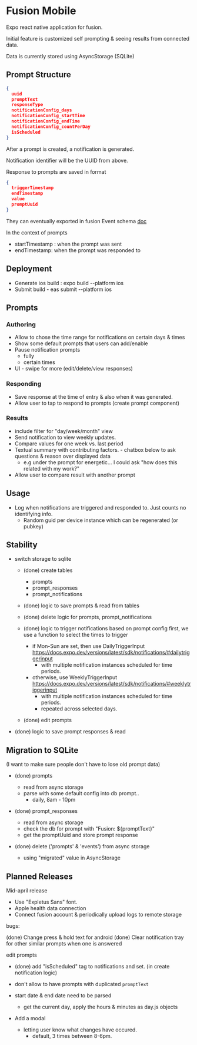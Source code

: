 # Fusion Mobile

Expo react native application for fusion.

Initial feature is customized self prompting & seeing results from connected data.

Data is currently stored using AsyncStorage (SQLite)

## Prompt Structure

```json
{
  uuid
  promptText
  responseType
  notificationConfig_days
  notificationConfig_startTime
  notificationConfig_endTime
  notificationConfig_countPerDay
  isScheduled
}
```

After a prompt is created, a notification is generated.

Notification identifier will be the UUID from above.

Response to prompts are saved in format

```json
{
  triggerTimestamp
  endTimestamp
  value
  promptUuid
}
```

They can eventually exported in fusion Event schema [doc](../README.md)

In the context of prompts

- startTimestamp : when the prompt was sent
- endTimestamp: when the prompt was responded to

## Deployment

- Generate ios build : expo build --platform ios
- Submit build - eas submit --platform ios

## Prompts

### Authoring

- Allow to chose the time range for notifications on certain days & times
- Show some default prompts that users can add/enable
- Pause notification prompts
  - fully
  - certain times
- UI - swipe for more (edit/delete/view responses)

### Responding

- Save response at the time of entry & also when it was generated.
- Allow user to tap to respond to prompts (create prompt component)

### Results

- include filter for "day/week/month" view
- Send notification to view weekly updates.
- Compare values for one week vs. last period
- Textual summary with contributing factors. - chatbox below to ask questions & reason over displayed data
  - e.g under the prompt for energetic... I could ask "how does this related with my work?"
- Allow user to compare result with another prompt

## Usage

- Log when notifications are triggered and responded to. Just counts no identifying info.
  - Random guid per device instance which can be regenerated (or pubkey)

## Stability

- switch storage to sqlite

  - (done) create tables

    - prompts
    - prompt_responses
    - prompt_notifications

  - (done) logic to save prompts & read from tables

  - (done) delete logic for prompts, prompt_notifications

  - (done) logic to trigger notifications based on prompt config
    first, we use a function to select the times to trigger

    - if Mon-Sun are set, then use DailyTriggerInput https://docs.expo.dev/versions/latest/sdk/notifications/#dailytriggerinput
      - with multiple notification instances scheduled for time periods.
    - otherwise, use WeeklyTriggerInput https://docs.expo.dev/versions/latest/sdk/notifications/#weeklytriggerinput
      - with multiple notification instances scheduled for time periods.
      - repeated across selected days.

  - (done) edit prompts

- (done) logic to save prompt responses & read

## Migration to SQLite

(I want to make sure people don't have to lose old prompt data)

- (done) prompts

  - read from async storage
  - parse with some default config into db prompt..
    - daily, 8am - 10pm

- (done) prompt_responses

  - read from async storage
  - check the db for prompt with "Fusion: ${promptText}"
  - get the promptUuid and store prompt response

- (done) delete ('prompts' & 'events') from async storage
  - using "migrated" value in AsyncStorage

## Planned Releases

Mid-april release

- Use "Expletus Sans" font.
- Apple health data connection
- Connect fusion account & periodically upload logs to remote storage

bugs:

(done) Change press & hold text for android
(done) Clear notification tray for other similar prompts when one is answered

edit prompts

- (done) add "isScheduled" tag to notifications and set. (in create notification logic)

- don't allow to have prompts with duplicated `promptText`

- start date & end date need to be parsed

  - get the current day, apply the hours & minutes as day.js objects

- Add a modal
  - letting user know what changes have occured.
    - default, 3 times between 8-6pm.
